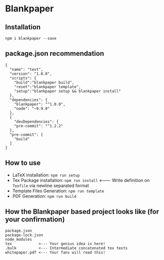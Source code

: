 # Blankpaper

## Installation
`npm i blankpaper --save`

## package.json recommendation
```:json
{
  "name": "test",
  "version": "1.0.0",
  "scripts": {
    "build":"blankpaper build",
    "reset":"blankpaper template",
    "setup":"blankpaper setup && blankpaper install"
  },
  "dependencies": {
    "blankpaper": "^1.0.0",
    "node": "~9.9.0"
  },
  {
    "devDependencies": {
    "pre-commit": "^1.2.2"
  },
  "pre-commit": [
    "build"
  ]
}
```
## How to use
- LaTeX installation: `npm run setup`
- Tex Package installation: `npm run install` <--- Write definition on `Texfile` via newline separated format
- Template Files Generation: `npm run template`
- PDF Generation: `npm run build`

## How the Blankpaper based project looks like (for your confirmation)
```
package.json
package-lock.json
node_modules
tex            <--- Your genius idea is here!
.bulk          <--- Intermediate concatenated tex texts
whitepaper.pdf <--- Your fans will read this!
```
